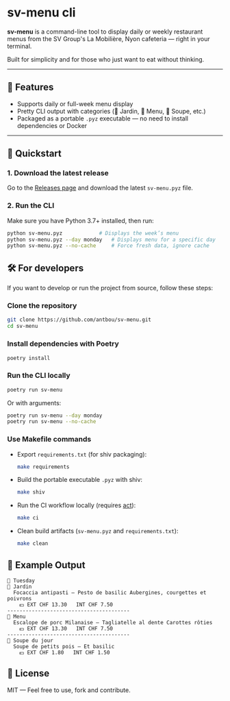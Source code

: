 # sv-menu cli

**sv-menu** is a command-line tool to display daily or weekly restaurant menus from the SV Group's La Mobilière, Nyon cafeteria — right in your terminal.

Built for simplicity and for those who just want to eat without thinking.

---

## 🧩 Features

- Supports daily or full-week menu display
- Pretty CLI output with categories (🥦 Jardin, 🥩 Menu, 🥣 Soupe, etc.)
- Packaged as a portable `.pyz` executable — no need to install dependencies or Docker

---

## 🚀 Quickstart

### 1. Download the latest release

Go to the [Releases page](https://github.com/antbou/sv-menu/releases) and download the latest `sv-menu.pyz` file.

### 2. Run the CLI

Make sure you have Python 3.7+ installed, then run:

```bash
python sv-menu.pyz            # Displays the week’s menu
python sv-menu.pyz --day monday   # Displays menu for a specific day
python sv-menu.pyz --no-cache     # Force fresh data, ignore cache
```

## 🛠️ For developers

If you want to develop or run the project from source, follow these steps:

### Clone the repository

```bash
git clone https://github.com/antbou/sv-menu.git
cd sv-menu
```

### Install dependencies with Poetry

```bash
poetry install
```

### Run the CLI locally

```bash
poetry run sv-menu
```

Or with arguments:

```bash
poetry run sv-menu --day monday
poetry run sv-menu --no-cache
```

### Use Makefile commands

- Export `requirements.txt` (for shiv packaging):

  ```bash
  make requirements
  ```

- Build the portable executable `.pyz` with shiv:

  ```bash
  make shiv
  ```

- Run the CI workflow locally (requires [act](https://github.com/nektos/act)):

  ```bash
  make ci
  ```

- Clean build artifacts (`sv-menu.pyz` and `requirements.txt`):

  ```bash
  make clean
  ```

## 📅 Example Output

```text
📅 Tuesday
🥦 Jardin
  Focaccia antipasti — Pesto de basilic Aubergines, courgettes et poivrons
    💵 EXT CHF 13.30   INT CHF 7.50
----------------------------------------
🥩 Menu
  Escalope de porc Milanaise — Tagliatelle al dente Carottes rôties
    💵 EXT CHF 13.30   INT CHF 7.50
----------------------------------------
🥣 Soupe du jour
  Soupe de petits pois — Et basilic
    💵 EXT CHF 1.80   INT CHF 1.50
```

## 📄 License

MIT — Feel free to use, fork and contribute.
